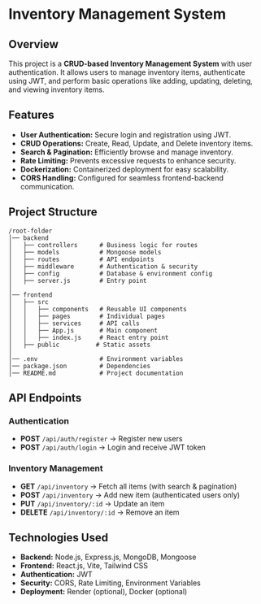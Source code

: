 # Inventory Management System

## Overview
This project is a **CRUD-based Inventory Management System** with user authentication. It allows users to manage inventory items, authenticate using JWT, and perform basic operations like adding, updating, deleting, and viewing inventory items.

## Features
- **User Authentication:** Secure login and registration using JWT.
- **CRUD Operations:** Create, Read, Update, and Delete inventory items.
- **Search & Pagination:** Efficiently browse and manage inventory.
- **Rate Limiting:** Prevents excessive requests to enhance security.
- **Dockerization:** Containerized deployment for easy scalability.
- **CORS Handling:** Configured for seamless frontend-backend communication.

## Project Structure
```
/root-folder
│── backend
│   ├── controllers      # Business logic for routes
│   ├── models           # Mongoose models
│   ├── routes           # API endpoints
│   ├── middleware       # Authentication & security
│   ├── config           # Database & environment config
│   ├── server.js        # Entry point
│
│── frontend
│   ├── src
│   │   ├── components   # Reusable UI components
│   │   ├── pages        # Individual pages
│   │   ├── services     # API calls
│   │   ├── App.js       # Main component
│   │   ├── index.js     # React entry point
│   ├── public          # Static assets
│
│── .env                 # Environment variables
│── package.json         # Dependencies
│── README.md            # Project documentation
```

## API Endpoints
### Authentication
- **POST** `/api/auth/register` → Register new users
- **POST** `/api/auth/login` → Login and receive JWT token

### Inventory Management
- **GET** `/api/inventory` → Fetch all items (with search & pagination)
- **POST** `/api/inventory` → Add new item (authenticated users only)
- **PUT** `/api/inventory/:id` → Update an item
- **DELETE** `/api/inventory/:id` → Remove an item

## Technologies Used
- **Backend:** Node.js, Express.js, MongoDB, Mongoose
- **Frontend:** React.js, Vite, Tailwind CSS
- **Authentication:** JWT
- **Security:** CORS, Rate Limiting, Environment Variables
- **Deployment:** Render (optional), Docker (optional)


